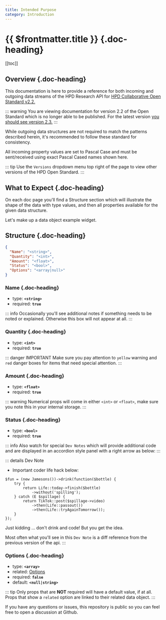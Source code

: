 ```yaml
---
title: Intended Purpose
category: Introduction
---
```


# {{ $frontmatter.title }} {.doc-heading}

[[toc]]

## Overview {.doc-heading}

This documentation is here to provide a reference for both incoming and outgoing data streams of the HPD Research API for [HPD Collaborative Open Standard v2.2.](https://www.hpd-collaborative.org/hpd-2-2-standard)

::: warning
You are viewing documentation for version 2.2 of the Open Standard which is no longer able to be published. For the latest version [you should see version 2.3.](/2.3/)
:::

While outgoing data structures are not required to match the patterns described herein, it's recommended to follow these standard for consistency.

All incoming property values are set to Pascal Case and must be sent/received using exact Pascal Cased names shown here.

::: tip
Use the `Versions` dropdown menu top right of the page to view other versions of the HPD Open Standard.
:::

## What to Expect {.doc-heading}

On each doc page you'll find a Structure section which will illustrate the shape of the data with type values, and then all properties available for the given data structure.

Let's make up a data object example widget.

## Structure {.doc-heading}

```json
{
  "Name": "<string>",
  "Quantity": "<int>",
  "Amount": "<float>",
  "Status": "<bool>",
  "Options": "<array|null>"
}
```

### Name {.doc-heading}

- type: **`<string>`**
- required: **`true`**

::: info
Occasionally you'll see additional notes if something needs to be noted or explained. Otherwise this box will not appear at all.
:::

### Quantity {.doc-heading}

- type: **`<int>`**
- required: **`true`**

::: danger IMPORTANT
Make sure you pay attention to `yellow` warning and `red` danger boxes for items that need special attention.
:::

### Amount {.doc-heading}

- type: **`<float>`**
- required: **`true`**

::: warning
Numerical props will come in either `<int>` or `<float>`, make sure you note this in your internal storage.
:::

### Status {.doc-heading}

- type: **`<bool>`**
- required: **`true`**

::: info
Also watch for special `Dev Notes` which will provide additional code and are displayed in an accordion style panel with a right arrow as below:
:::

::: details Dev Note

- Important coder life hack below:

```php{6-8}
$fun = (new Jamesons())->drink(function($bottle) {
	try {
		return Life::today->finish($bottle)
			->without('spilling');
	} catch (E $spillage) {
		return TikTok::post($spillage->video)
			->then(Life::passout())
			->then(Life::tryAgainTomorrow());
	}
});
```

Just kidding ... don't drink and code! But you get the idea.

Most often what you'll see in this `Dev Note` is a diff reference from the previous version of the api.
:::

### Options {.doc-heading}

- type: **`<array>`**
- related: [Options](#)
- required: **`false`**
- default: **`<null|string>`**

::: tip
Only props that are **NOT** required will have a default value, if at all. Props that show a `related` option are linked to their related data object.
:::

If you have any questions or issues, this repository is public so you can feel free to open a discussion at Github.
